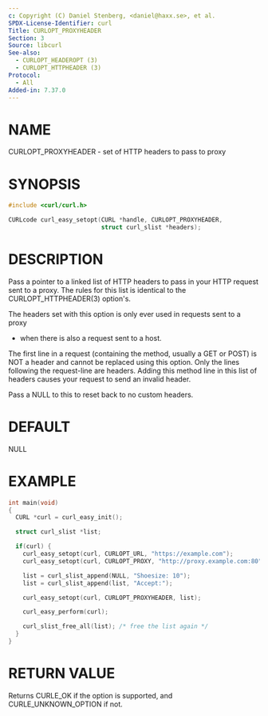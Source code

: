 ```yaml
---
c: Copyright (C) Daniel Stenberg, <daniel@haxx.se>, et al.
SPDX-License-Identifier: curl
Title: CURLOPT_PROXYHEADER
Section: 3
Source: libcurl
See-also:
  - CURLOPT_HEADEROPT (3)
  - CURLOPT_HTTPHEADER (3)
Protocol:
  - All
Added-in: 7.37.0
---
```


# NAME

CURLOPT_PROXYHEADER - set of HTTP headers to pass to proxy

# SYNOPSIS

~~~c
#include <curl/curl.h>

CURLcode curl_easy_setopt(CURL *handle, CURLOPT_PROXYHEADER,
                          struct curl_slist *headers);
~~~

# DESCRIPTION

Pass a pointer to a linked list of HTTP headers to pass in your HTTP request
sent to a proxy. The rules for this list is identical to the
CURLOPT_HTTPHEADER(3) option's.

The headers set with this option is only ever used in requests sent to a proxy
- when there is also a request sent to a host.

The first line in a request (containing the method, usually a GET or POST) is
NOT a header and cannot be replaced using this option. Only the lines
following the request-line are headers. Adding this method line in this list
of headers causes your request to send an invalid header.

Pass a NULL to this to reset back to no custom headers.

# DEFAULT

NULL

# EXAMPLE

~~~c
int main(void)
{
  CURL *curl = curl_easy_init();

  struct curl_slist *list;

  if(curl) {
    curl_easy_setopt(curl, CURLOPT_URL, "https://example.com");
    curl_easy_setopt(curl, CURLOPT_PROXY, "http://proxy.example.com:80");

    list = curl_slist_append(NULL, "Shoesize: 10");
    list = curl_slist_append(list, "Accept:");

    curl_easy_setopt(curl, CURLOPT_PROXYHEADER, list);

    curl_easy_perform(curl);

    curl_slist_free_all(list); /* free the list again */
  }
}
~~~

# RETURN VALUE

Returns CURLE_OK if the option is supported, and CURLE_UNKNOWN_OPTION if not.
